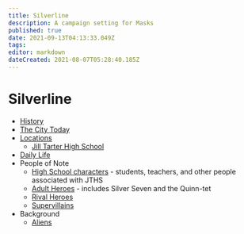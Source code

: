 ```yaml
---
title: Silverline
description: A campaign setting for Masks
published: true
date: 2021-09-13T04:13:33.049Z
tags: 
editor: markdown
dateCreated: 2021-08-07T05:28:40.185Z
---
```


# Silverline
* [History](history)
* [The City Today](the-city-today)
* [Locations](locations)
  * [Jill Tarter High School](jill-tarter-high-school)
* [Daily Life](daily-life)
* People of Note
  * [High School characters](high-school) - students, teachers, and other people associated with JTHS
  * [Adult Heroes](adult-heroes) - includes Silver Seven and the Quinn-tet
  * [Rival Heroes](rival-heroes)
  * [Supervillains](supervillains)
* Background
  * [Aliens](aliens)